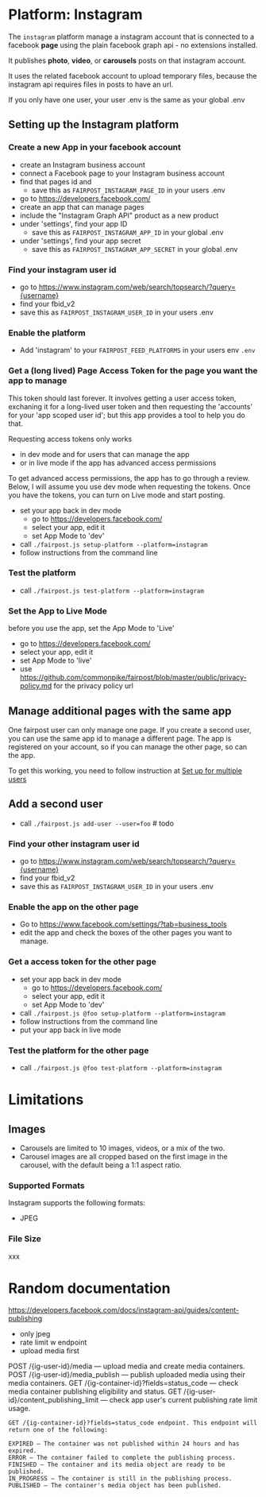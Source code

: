 # Platform: Instagram

The `instagram` platform manage a instagram account 
that is connected to a facebook **page**
using the plain facebook graph api - no extensions installed.

It publishes **photo**, **video**, or 
**carousels** posts on that instagram account.

It uses the related facebook account to
upload temporary files, because the instagram
api requires files in posts to have an url.

If you only have one user, your user .env is 
the same as your global .env

## Setting up the Instagram platform


### Create a new App in your facebook account
 - create an Instagram business account
 - connect a Facebook page to your Instagram business account
 - find that pages id and 
   - save this as `FAIRPOST_INSTAGRAM_PAGE_ID` in your users .env
 - go to https://developers.facebook.com/
 - create an app that can manage pages 
 - include the "Instagram Graph API" product as a new product 
 - under 'settings', find your app ID 
   - save this as `FAIRPOST_INSTAGRAM_APP_ID` in your global .env
 - under 'settings', find your app secret
   - save this as `FAIRPOST_INSTAGRAM_APP_SECRET` in your global .env


### Find your instagram user id 
  - go to https://www.instagram.com/web/search/topsearch/?query={username}
  - find your fbid_v2 
  - save this as `FAIRPOST_INSTAGRAM_USER_ID` in your users .env

### Enable the platform
 - Add 'instagram' to your `FAIRPOST_FEED_PLATFORMS` in your users env `.env`

### Get a (long lived) Page Access Token for the page you want the app to manage

This token should last forever. It involves getting a user access token,
exchaning it for  a long-lived user token and 
then requesting the 'accounts' for your 'app scoped user id'; 
but this app provides a tool to help you do that.

Requesting access tokens only works 
 - in dev mode and for users that can manage the app
 - or in live mode if the app has advanced access permissions
 
To get advanced access permissions, the app has to go
through a review. Below, I will assume you use dev
mode when requesting the tokens. Once you have the 
tokens, you can turn on Live mode and start posting.


- set your app back in dev mode 
  - go to https://developers.facebook.com/
  - select your app, edit it 
  - set App Mode to 'dev'
- call `./fairpost.js setup-platform --platform=instagram`
- follow instructions from the command line

### Test the  platform
 - call `./fairpost.js test-platform --platform=instagram`

### Set the App to Live Mode
before you use the app, set the App Mode to 'Live'
  - go to https://developers.facebook.com/
  - select your app, edit it 
  - set App Mode to 'live'
  - use https://github.com/commonpike/fairpost/blob/master/public/privacy-policy.md for the privacy policy url

## Manage additional pages with the same app

One fairpost user can only manage one page. If you create a second user, you can use the same app id to manage a different page. The app is registered on your account, so if you can manage the other page, so can the app. 

To get this working, you need to follow instruction at [Set up for multiple users](./docs/MultipleUsers.md)

## Add a second user 
- call `./fairpost.js add-user --user=foo` # todo

### Find your other instagram user id 
  - go to https://www.instagram.com/web/search/topsearch/?query={username}
  - find your fbid_v2 
  - save this as `FAIRPOST_INSTAGRAM_USER_ID` in your users .env

### Enable the app on the other page 
- Go to https://www.facebook.com/settings/?tab=business_tools
- edit the app and check the boxes of the other pages you want to manage.

### Get a access token for the other page

- set your app back in dev mode 
  - go to https://developers.facebook.com/
  - select your app, edit it 
  - set App Mode to 'dev'
- call `./fairpost.js @foo setup-platform --platform=instagram`
- follow instructions from the command line
- put your app back in live mode 

### Test the platform for the other page
 - call `./fairpost.js @foo test-platform --platform=instagram`


# Limitations 

## Images 

- Carousels are limited to 10 images, videos, or a mix of the two.
- Carousel images are all cropped based on the first image in the carousel, with the default being a 1:1 aspect ratio.


### Supported Formats
Instagram supports the following formats:
 - JPEG

### File Size

xxx

# Random documentation

https://developers.facebook.com/docs/instagram-api/guides/content-publishing

- only jpeg
- rate limit w endpoint
- upload media first

POST /{ig-user-id}/media — upload media and create media containers.
POST /{ig-user-id}/media_publish — publish uploaded media using their media containers.
GET /{ig-container-id}?fields=status_code — check media container publishing eligibility and status.
GET /{ig-user-id}/content_publishing_limit — check app user's current publishing rate limit usage.

~~~
GET /{ig-container-id}?fields=status_code endpoint. This endpoint will return one of the following:

EXPIRED — The container was not published within 24 hours and has expired.
ERROR — The container failed to complete the publishing process.
FINISHED — The container and its media object are ready to be published.
IN_PROGRESS — The container is still in the publishing process.
PUBLISHED — The container's media object has been published.
